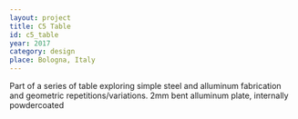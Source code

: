 ```yaml
---
layout: project
title: C5 Table
id: c5_table
year: 2017
category: design
place: Bologna, Italy
---
```

Part of a series of table exploring simple steel and alluminum fabrication and geometric repetitions/variations.
2mm bent alluminum plate, internally powdercoated
